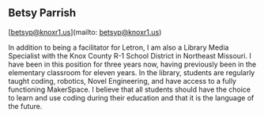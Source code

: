 ## Betsy Parrish

[betsyp@knoxr1.us](mailto: betsyp@knoxr1.us)

In addition to being a facilitator for Letron, I am also a Library Media Specialist with the Knox County R-1 School District in Northeast Missouri.  I have been in this position for three years now, having previously been in the elementary classroom for eleven years.  In the library, students are regularly taught coding, robotics, Novel Engineering, and have access to a fully functioning MakerSpace.  I believe that all students should have the choice to learn and use coding during their education and that it is the language of the future.
